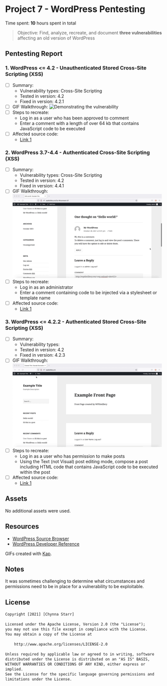 # Project 7 - WordPress Pentesting

Time spent: **10** hours spent in total

> Objective: Find, analyze, recreate, and document **three vulnerabilities** affecting an old version of WordPress

## Pentesting Report

### 1. WordPress <= 4.2 - Unauthenticated Stored Cross-Site Scripting (XSS)
  - [ ] Summary: 
    - Vulnerability types: Cross-Site Scripting
    - Tested in version: 4.2
    - Fixed in version: 4.2.1
  - [ ] GIF Walkthrough: <img src="xss_comment.gif" alt="Demonstrating the vulnerability">
  - [ ] Steps to recreate:
    - Log in as a user who has been approved to comment
    - Enter a comment with a length of over 64 kb that contains JavaScript code to be executed
  - [ ] Affected source code:
    - [Link 1](https://core.trac.wordpress.org/changeset/32299)
### 2. WordPress  3.7-4.4 - Authenticated Cross-Site Scripting (XSS)
  - [ ] Summary: 
    - Vulnerability types: Cross-Site Scripting
    - Tested in version: 4.2
    - Fixed in version: 4.4.1
  - [ ] GIF Walkthrough: <img src="xss_link.gif" alt="Demonstrating the vulnerability">
  - [ ] Steps to recreate:
    - Log in as an administrator
    - Enter a comment containing code to be injected via a stylesheet or template name
  - [ ] Affected source code:
    - [Link 1](https://core.trac.wordpress.org/changeset/36185)
### 3. WordPress <= 4.2.2 - Authenticated Stored Cross-Site Scripting (XSS)
  - [ ] Summary: 
    - Vulnerability types:
    - Tested in version: 4.2
    - Fixed in version: 4.2.3
  - [ ] GIF Walkthrough: <img src="authenticated_stored_xss.gif" alt="Demonstrating the vulnerability">
  - [ ] Steps to recreate:
    - Log in as a user who has permission to make posts
    - Using the Text (not Visual) post editing mode, compose a post including HTML code that contains JavaScript code to be executed within the post
  - [ ] Affected source code:
    - [Link 1](https://core.trac.wordpress.org/changeset/33359)

## Assets

No additional assets were used.

## Resources

- [WordPress Source Browser](https://core.trac.wordpress.org/browser/)
- [WordPress Developer Reference](https://developer.wordpress.org/reference/)

GIFs created with [Kap](https://getkap.co/).

## Notes

It was sometimes challenging to determine what circumstances and permissions need to be in place for a vulnerability to be exploitable.

## License

    Copyright [2021] [Chynna Starr]

    Licensed under the Apache License, Version 2.0 (the "License");
    you may not use this file except in compliance with the License.
    You may obtain a copy of the License at

        http://www.apache.org/licenses/LICENSE-2.0

    Unless required by applicable law or agreed to in writing, software
    distributed under the License is distributed on an "AS IS" BASIS,
    WITHOUT WARRANTIES OR CONDITIONS OF ANY KIND, either express or implied.
    See the License for the specific language governing permissions and
    limitations under the License.

